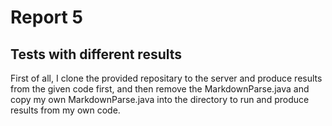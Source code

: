 # Report 5
## Tests with different results

First of all, I clone the provided repositary to the server and produce results from the given code first, and then remove the MarkdownParse.java and copy my own MarkdownParse.java into the directory to run and produce results from my own code.





